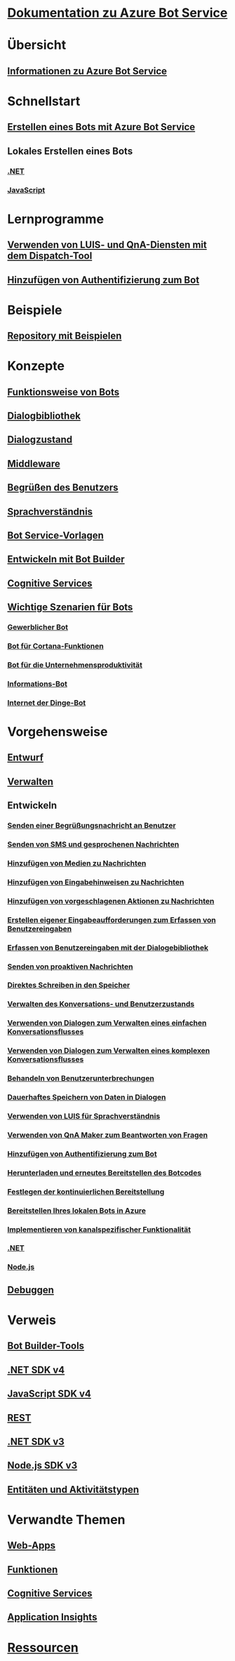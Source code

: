 # [Dokumentation zu Azure Bot Service](index.md)
# Übersicht
## [Informationen zu Azure Bot Service](bot-service-overview-introduction.md)
# Schnellstart
## [Erstellen eines Bots mit Azure Bot Service](~/bot-service-quickstart.md)
## Lokales Erstellen eines Bots
### [.NET](dotnet/bot-builder-dotnet-sdk-quickstart.md)
### [JavaScript](javascript/bot-builder-javascript-quickstart.md)
# Lernprogramme
## [Verwenden von LUIS- und QnA-Diensten mit dem Dispatch-Tool](v4sdk/bot-builder-tutorial-dispatch.md)
## [Hinzufügen von Authentifizierung zum Bot](bot-builder-tutorial-authentication.md)
# Beispiele
## [Repository mit Beispielen](https://github.com/Microsoft/BotBuilder-Samples/blob/master/readme.md)
# Konzepte
## [Funktionsweise von Bots](v4sdk/bot-builder-basics.md)
## [Dialogbibliothek](v4sdk/bot-builder-concept-dialog.md)
## [Dialogzustand](v4sdk/bot-builder-dialog-state.md)
## [Middleware](v4sdk/bot-builder-concept-middleware.md)
## [Begrüßen des Benutzers](v4sdk/bot-builder-welcome-user.md)
## [Sprachverständnis](v4sdk/bot-builder-concept-luis.md)
## [Bot Service-Vorlagen](bot-service-concept-templates.md)
## [Entwickeln mit Bot Builder](bot-builder-overview-getstarted.md)
## [Cognitive Services](bot-service-concept-intelligence.md)
## [Wichtige Szenarien für Bots](bot-service-scenario-overview.md)
### [Gewerblicher Bot](bot-service-scenario-commerce.md)
### [Bot für Cortana-Funktionen](bot-service-scenario-cortana-skill.md)
### [Bot für die Unternehmensproduktivität](bot-service-scenario-enterprise-productivity.md)
### [Informations-Bot](bot-service-scenario-informational.md)
### [Internet der Dinge-Bot](bot-service-scenario-internet-things.md)
# Vorgehensweise
## [Entwurf](design/TOC.md)
## [Verwalten](manage/TOC.md)
## Entwickeln
### [Senden einer Begrüßungsnachricht an Benutzer](v4sdk/bot-builder-send-welcome-message.md)
### [Senden von SMS und gesprochenen Nachrichten](v4sdk/bot-builder-howto-send-messages.md)
### [Hinzufügen von Medien zu Nachrichten](v4sdk/bot-builder-howto-add-media-attachments.md)
### [Hinzufügen von Eingabehinweisen zu Nachrichten](v4sdk/bot-builder-howto-add-input-hints.md)
### [Hinzufügen von vorgeschlagenen Aktionen zu Nachrichten](v4sdk/bot-builder-howto-add-suggested-actions.md)
### [Erstellen eigener Eingabeaufforderungen zum Erfassen von Benutzereingaben](v4sdk/bot-builder-primitive-prompts.md)
### [Erfassen von Benutzereingaben mit der Dialogebibliothek](v4sdk/bot-builder-prompts.md)
### [Senden von proaktiven Nachrichten](v4sdk/bot-builder-howto-proactive-message.md)
### [Direktes Schreiben in den Speicher](v4sdk/bot-builder-howto-v4-storage.md)
### [Verwalten des Konversations- und Benutzerzustands](v4sdk/bot-builder-howto-v4-state.md)
### [Verwenden von Dialogen zum Verwalten eines einfachen Konversationsflusses](v4sdk/bot-builder-dialog-manage-conversation-flow.md)
### [Verwenden von Dialogen zum Verwalten eines komplexen Konversationsflusses](v4sdk/bot-builder-dialog-manage-complex-conversation-flow.md)
### [Behandeln von Benutzerunterbrechungen](v4sdk/bot-builder-howto-handle-user-interrupt.md)
### [Dauerhaftes Speichern von Daten in Dialogen](v4sdk/bot-builder-tutorial-persist-user-inputs.md)
### [Verwenden von LUIS für Sprachverständnis](v4sdk/bot-builder-howto-v4-luis.md)
### [Verwenden von QnA Maker zum Beantworten von Fragen](v4sdk/bot-builder-howto-qna.md)
### [Hinzufügen von Authentifizierung zum Bot](v4sdk/bot-builder-authentication.md)
### [Herunterladen und erneutes Bereitstellen des Botcodes](bot-service-build-download-source-code.md)
### [Festlegen der kontinuierlichen Bereitstellung](bot-service-build-continuous-deployment.md)
### [Bereitstellen Ihres lokalen Bots in Azure](bot-builder-howto-deploy-azure.md)
### [Implementieren von kanalspezifischer Funktionalität](v4sdk/bot-builder-channeldata.md)
### [.NET](dotnet/TOC.md)
### [Node.js](nodejs/TOC.md)
## [Debuggen](debug/TOC.md)
# Verweis
## [Bot Builder-Tools](bot-builder-tools.md)
## [.NET SDK v4](https://aka.ms/dotnetsdk4)
## [JavaScript SDK v4](https://aka.ms/jssdk4)
## [REST](rest-api/TOC.md)
## [.NET SDK v3](/dotnet/api/?view=botbuilder-3.12.2.4)
## [Node.js SDK v3](https://docs.botframework.com/en-us/node/builder/chat-reference/modules/_botbuilder_d_.html)
## [Entitäten und Aktivitätstypen](bot-service-activities-entities.md)
# Verwandte Themen
## [Web-Apps](https://docs.microsoft.com/azure/app-service/)
## [Funktionen](https://docs.microsoft.com/azure/azure-functions/)
## [Cognitive Services](https://docs.microsoft.com/azure/cognitive-services/)
## [Application Insights](https://docs.microsoft.com/azure/azure-monitor/)
# [Ressourcen](resources/TOC.md)
